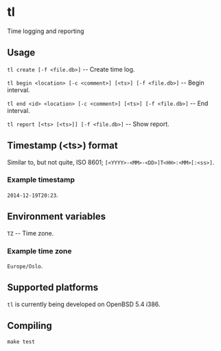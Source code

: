 # tl

Time logging and reporting

## Usage

`tl create [-f <file.db>]` -- Create time log.

`tl begin <location> [-c <comment>] [<ts>] [-f <file.db>]` -- Begin interval.

`tl end <id> <location> [-c <comment>] [<ts>] [-f <file.db>]` -- End interval.

`tl report [<ts> [<ts>]] [-f <file.db>]` -- Show report.

## Timestamp (&lt;ts&gt;) format

Similar to, but not quite, ISO 8601; `[<YYYY>-<MM>-<DD>]T<HH>:<MM>[:<ss>]`.

### Example timestamp

`2014-12-19T20:23`.

## Environment variables

`TZ` -- Time zone.

### Example time zone

`Europe/Oslo`.

## Supported platforms

`tl` is currently being developed on OpenBSD 5.4 i386.

## Compiling

```
make test
```
